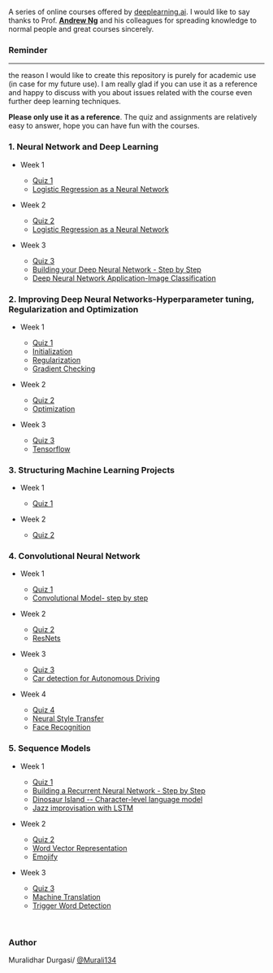 
A series of online courses offered by [deeplearning.ai](https://www.deeplearning.ai/). I would like to say thanks to Prof. [**Andrew Ng**](www.andrewng.org) and his colleagues for spreading knowledge to normal people and great courses sincerely.  


### Reminder
-------------------
the reason I would like to create this repository is purely for academic use (in case for my future use). I am really glad if you can use it as a reference and happy to discuss with you about issues related with the course even further deep learning techniques. 

**Please only use it as a reference**. The quiz and assignments are relatively easy to answer, hope you can have fun with the courses.  


### 1. Neural Network and Deep Learning
* Week 1
	* [Quiz 1](https://github.com/Murali134/Coursera_Deep_Learning/blob/master/Neural%20Networks%20and%20Deep%20Learning/week1%20quiz.md)
	* [Logistic Regression as a Neural Network](https://github.com/Murali134/Coursera_Deep_Learning/tree/master/Neural%20Networks%20and%20Deep%20Learning/Logistic%20Regression%20as%20a%20Neural%20Network)

* Week 2
	* [Quiz 2](https://github.com/Murali134/Coursera_Deep_Learning/blob/master/Neural%20Networks%20and%20Deep%20Learning/week2%20quiz.md)
	* [Logistic Regression as a Neural Network](https://github.com/Murali134/Coursera_Deep_Learning/tree/master/Neural%20Networks%20and%20Deep%20Learning/Logistic%20Regression%20as%20a%20Neural%20Network)

* Week 3
	* [Quiz 3](https://github.com/Murali134/Coursera_Deep_Learning/blob/master/Neural%20Networks%20and%20Deep%20Learning/week3%20quiz.md)
	* [Building your Deep Neural Network - Step by Step](https://github.com/Murali134/Coursera_Deep_Learning/tree/master/Neural%20Networks%20and%20Deep%20Learning/Building%20your%20Deep%20Neural%20Network%20-%20Step%20by%20Step)
	* [Deep Neural Network Application-Image Classification](https://github.com/Murali134/Coursera_Deep_Learning/tree/master/Neural%20Networks%20and%20Deep%20Learning/Deep%20Neural%20Network%20Application-Image%20Classification)

### 2. Improving Deep Neural Networks-Hyperparameter tuning, Regularization and Optimization
* Week 1
	* [Quiz 1](https://github.com/Murali134/Coursera_Deep_Learning/blob/master/Improving%20Deep%20Neural%20Networks-Hyperparameter%20tuning%2C%20Regularization%20and%20Optimization/week1%20quiz.md)
	* [Initialization](https://github.com/Murali134/Coursera_Deep_Learning/tree/master/Improving%20Deep%20Neural%20Networks-Hyperparameter%20tuning%2C%20Regularization%20and%20Optimization/Initialization)
	* [Regularization](https://github.com/Murali134/Coursera_Deep_Learning/tree/master/Improving%20Deep%20Neural%20Networks-Hyperparameter%20tuning%2C%20Regularization%20and%20Optimization/Regularization)
	* [Gradient Checking](https://github.com/Murali134/Coursera_Deep_Learning/tree/master/Improving%20Deep%20Neural%20Networks-Hyperparameter%20tuning%2C%20Regularization%20and%20Optimization/Gradient%20Checking)

* Week 2
	* [Quiz 2](https://github.com/Murali134/Coursera_Deep_Learning/blob/master/Improving%20Deep%20Neural%20Networks-Hyperparameter%20tuning%2C%20Regularization%20and%20Optimization/week2%20quiz.md)
	* [Optimization](https://github.com/Murali134/Coursera_Deep_Learning/blob/master/Improving%20Deep%20Neural%20Networks-Hyperparameter%20tuning%2C%20Regularization%20and%20Optimization/Optimization)

* Week 3
	* [Quiz 3](https://github.com/Murali134/Coursera_Deep_Learning/blob/master/Improving%20Deep%20Neural%20Networks-Hyperparameter%20tuning%2C%20Regularization%20and%20Optimization/week3%20quiz.md) 
	* [Tensorflow](https://github.com/Murali134/Coursera_Deep_Learning/blob/master/Improving%20Deep%20Neural%20Networks-Hyperparameter%20tuning%2C%20Regularization%20and%20Optimization/Tensorflow)

### 3. Structuring Machine Learning Projects
* Week 1
	* [Quiz 1](https://github.com/Murali134/Coursera_Deep_Learning/blob/master/Structuring%20Machine%20Learning%20Projects/week1%20quiz.md)

* Week 2
	* [Quiz 2](https://github.com/Murali134/Coursera_Deep_Learning/blob/master/Structuring%20Machine%20Learning%20Projects/week2%20quiz.md)

### 4. Convolutional Neural Network
* Week 1
	* [Quiz 1](https://github.com/Murali134/Coursera_Deep_Learning/tree/master/Convolutional%20Neural%20Networks/week1%20quiz.md)
	* [Convolutional Model- step by step](https://github.com/Murali134/Coursera_Deep_Learning/tree/master/Convolutional%20Neural%20Networks/Convolutional%20Model-%20step%20by%20step)

* Week 2
	* [Quiz 2](https://github.com/Murali134/Coursera_Deep_Learning/tree/master/Convolutional%20Neural%20Networks/week2%20quiz.md)
	* [ResNets](https://github.com/Murali134/Coursera_Deep_Learning/tree/master/Convolutional%20Neural%20Networks/ResNets)

* Week 3
	* [Quiz 3](https://github.com/Murali134/Coursera_Deep_Learning/tree/master/Convolutional%20Neural%20Networks/week3%20quiz.md)
	* [Car detection for Autonomous Driving](https://github.com/Murali134/Coursera_Deep_Learning/tree/master/Convolutional%20Neural%20Networks/Car%20detection%20for%20Autonomous%20Driving)

* Week 4
	* [Quiz 4](https://github.com/Murali134/Coursera_Deep_Learning/tree/master/Convolutional%20Neural%20Networks/week4%20quiz.md)
	* [Neural Style Transfer](https://github.com/Murali134/Coursera_Deep_Learning/tree/master/Convolutional%20Neural%20Networks/Neural%20Style%20Transfer)
	* [Face Recognition](https://github.com/Murali134/Coursera_Deep_Learning/tree/master/Convolutional%20Neural%20Networks/Face%20Recognition)


### 5. Sequence Models
* Week 1
	* [Quiz 1](https://github.com/Murali134/Coursera_Deep_Learning/tree/master/Sequence%20Models/week1%20quiz.md)
	* [Building a Recurrent Neural Network - Step by Step](https://github.com/Murali134/Coursera_Deep_Learning/tree/master/Sequence%20Models/Building%20a%20Recurrent%20Neural%20Network%20-%20Step%20by%20Step)
	* [Dinosaur Island -- Character-level language model](https://github.com/Murali134/Coursera_Deep_Learning/tree/master/Sequence%20Models/Dinosaur%20Island%20--%20Character-level%20language%20model)
	* [Jazz improvisation with LSTM](https://github.com/Murali134/Coursera_Deep_Learning/tree/master/Sequence%20Models/Jazz%20improvisation%20with%20LSTM)

* Week 2
	* [Quiz 2](https://github.com/Murali134/Coursera_Deep_Learning/tree/master/Sequence%20Models/week2%20quiz.md)
	* [Word Vector Representation](https://github.com/Murali134/Coursera_Deep_Learning/tree/master/Sequence%20Models/Word%20Vector%20Representation)
	* [Emojify](https://github.com/Murali134/Coursera_Deep_Learning/tree/master/Sequence%20Models/Emojify)

* Week 3
	* [Quiz 3](https://github.com/Murali134/Coursera_Deep_Learning/tree/master/Sequence%20Models/week3%20quiz.md)
	* [Machine Translation](https://github.com/Murali134/Coursera_Deep_Learning/tree/master/Sequence%20Models/Machine%20Translation)
	* [Trigger Word Detection](https://github.com/Murali134/Coursera_Deep_Learning/tree/master/Sequence%20Models/Trigger%20word%20detection)


<br/>


### Author
Muralidhar Durgasi/ [@Murali134](https://github.com/Murali134)
